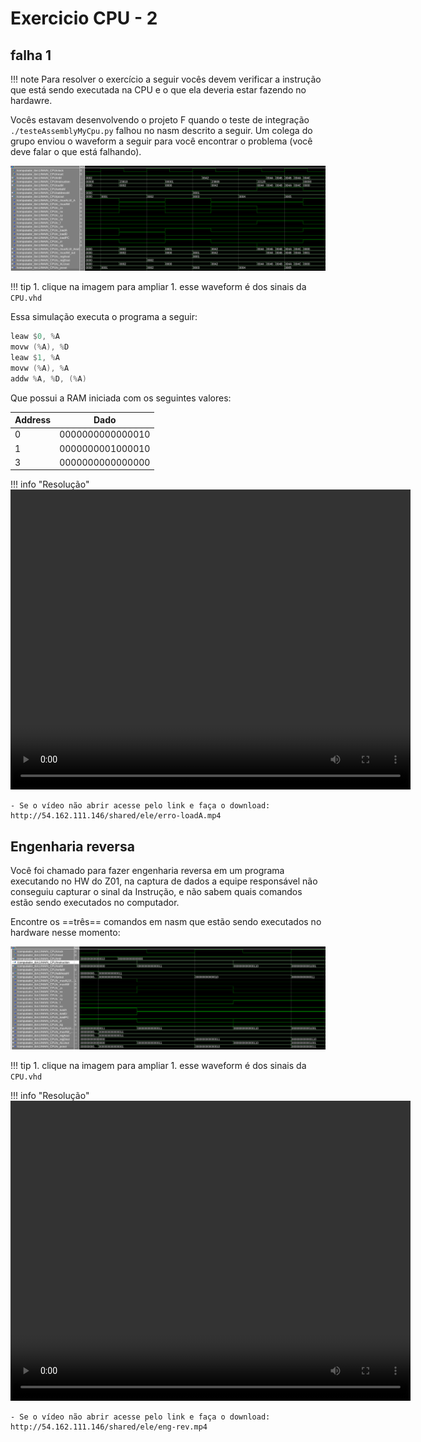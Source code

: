 # Exercicio CPU - 2

## falha 1

!!! note
    Para resolver o exercício a seguir vocês devem verificar a instrução que está sendo executada na CPU e o que ela deveria estar fazendo no hardawre.

Vocês estavam desenvolvendo o projeto F quando o teste de integração `./testeAssemblyMyCpu.py` falhou no nasm descrito a seguir. Um colega do grupo enviou o waveform a seguir para você encontrar o problema (você deve falar o que está falhando). 

[![](figs/CPU-fail-add-loadA.png)](figs/CPU-fail-add-loadA.png)

!!! tip
    1. clique na imagem para ampliar
    1. esse waveform é dos sinais da `CPU.vhd`

Essa simulação executa o programa a seguir:

```nasm
leaw $0, %A
movw (%A), %D
leaw $1, %A
movw (%A), %A
addw %A, %D, (%A)
```

Que possui a RAM iniciada com os seguintes valores:
    
| Address | Dado             |
| ------  | ---              |
| 0       | 0000000000000010 |
| 1       | 0000000001000010 |
| 3       | 0000000000000000 |

!!! info "Resolução"
     <video width="640" height="480" controls>
      <source src="http://54.162.111.146/shared/ele/erro-loadA.mp4" type="video/mp4">
      Your browser does not support the video tag.
    </video> 
    
    - Se o vídeo não abrir acesse pelo link e faça o download:  http://54.162.111.146/shared/ele/erro-loadA.mp4

## Engenharia reversa

Você foi chamado para fazer engenharia reversa em um programa executando no HW do Z01, na captura de dados a equipe responsável não conseguiu capturar o sinal da Instrução, e não sabem quais comandos estão sendo executados no computador.

Encontre os ==três== comandos em nasm que estão sendo executados no hardware nesse momento:

[![](figs/CPU-eng-rev.png)](figs/CPU-eng-rev.png)

!!! tip
    1. clique na imagem para ampliar
    1. esse waveform é dos sinais da `CPU.vhd`

!!! info "Resolução"
     <video width="640" height="480" controls>
      <source src="http://54.162.111.146/shared/ele/eng-rev.mp4" type="video/mp4">
      Your browser does not support the video tag.
    </video> 
    
    - Se o vídeo não abrir acesse pelo link e faça o download: http://54.162.111.146/shared/ele/eng-rev.mp4
